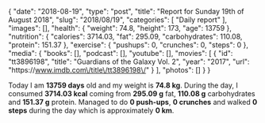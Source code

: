 {
    "date": "2018-08-19",
    "type": "post",
    "title": "Report for Sunday 19th of August 2018",
    "slug": "2018\/08\/19",
    "categories": [
        "Daily report"
    ],
    "images": [],
    "health": {
        "weight": 74.8,
        "height": 173,
        "age": 13759
    },
    "nutrition": {
        "calories": 3714.03,
        "fat": 295.09,
        "carbohydrates": 110.08,
        "protein": 151.37
    },
    "exercise": {
        "pushups": 0,
        "crunches": 0,
        "steps": 0
    },
    "media": {
        "books": [],
        "podcast": [],
        "youtube": [],
        "movies": [
            {
                "id": "tt3896198",
                "title": "Guardians of the Galaxy Vol. 2",
                "year": "2017",
                "url": "https:\/\/www.imdb.com\/title\/tt3896198\/"
            }
        ],
        "photos": []
    }
}

Today I am <strong>13759 days</strong> old and my weight is <strong>74.8 kg</strong>. During the day, I consumed <strong>3714.03 kcal</strong> coming from <strong>295.09 g</strong> fat, <strong>110.08 g</strong> carbohydrates and <strong>151.37 g</strong> protein. Managed to do <strong>0 push-ups</strong>, <strong>0 crunches</strong> and walked <strong>0 steps</strong> during the day which is approximately <strong>0 km</strong>.